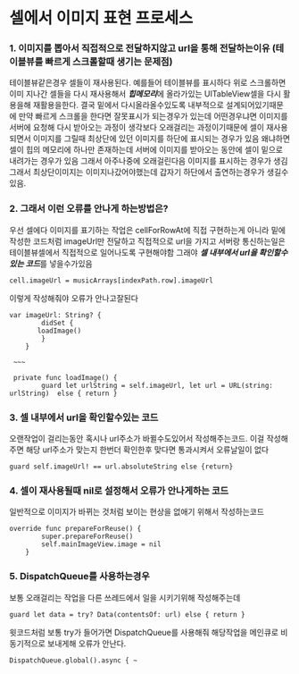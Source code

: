 ```
```
# 셀에서 이미지 표현 프로세스

###  1.  이미지를 뽑아서 직접적으로 전달하지않고 url을 통해 전달하는이유 (테이블뷰를 빠르게 스크롤할때 생기는 문제점)
테이블뷰같은경우 셀들이 재사용된다. 예를들어 테이블뷰를 표시하다 위로 스크롤하면 이미 지나간 셀들을 다시 재사용해서 ***힙메모리***에 올라가있는 UITableView셀을 다시 활용을해 재활용을한다.
결국 밑에서 다시올라올수있도록 내부적으로 설계되어있기때문에 만약 빠르게 스크롤을 한다면 잘못표시가 되는경우가 있는데 
어떤경우냐면 이미지를 서버에 요청해 다시 받아오는 과정이 생각보다 오래걸리는 과정이기때문에 
셀이 재사용되면서 이미지를 그릴때 최상단에 있던 이미지를 하단에 표시되는 경우가 있음 왜냐하면 셀이 힙의 메모리에 하나만 존재하는데 서버에 이미지를 받아오는 동안에 셀이 밑으로 내려가는 경우가 있음
그래서 아주나중에 오래걸린다음 이미지를 표시하는 경우가 생김 그래서 최상단이미지는 이미지나갔어야했는데 갑자기 하단에서 출연하는경우가 생길수있음.

### 2. 그래서 이런 오류를 안나게 하는방법은?
우선 셀에다 이미지를 표기하는 작업은 cellForRowAt에 직접 구현하는게 아니라 밑에작성한 코드처럼 imageUrl만 전달하고 직접적으로 url을 가지고 서버랑 통신하는일은 테이블뷰셀에서 직접적으로 
일어나도록 구현해야함 그래야 ***셀 내부에서 url을 확인할수있는 코드***를 넣을수가있음

```
cell.imageUrl = musicArrays[indexPath.row].imageUrl
```

이렇게 작성해줘야 오류가 안나고잘된다
```
var imageUrl: String? {
        didSet {
       loadImage()
        }
    }
    
 ~~~
 
 private func loadImage() {
        guard let urlString = self.imageUrl, let url = URL(string: urlString)  else { return }
```

### 3. 셀 내부에서 url을 확인할수있는 코드
오랜작업이 걸리는동안 혹시나 url주소가 바뀔수도있어서 작성해주는코드.
이걸 작성해주면 해당 url주소가 맞는지 한번더 확인한후 맞다면 통과시켜서 오류날일이 없다

 ```
guard self.imageUrl! == url.absoluteString else {return} 
```       

### 4. 셀이 재사용될때 nil로 설정해서 오류가 안나게하는 코드
일반적으로 이미지가 바뀌는 것처럼 보이는 현상을 없애기 위해서 작성하는코드
```
override func prepareForReuse() {
        super.prepareForReuse()
        self.mainImageView.image = nil
    }
```


### 5. DispatchQueue를 사용하는경우 
보통 오래걸리는 작업을 다른 쓰레드에서 일을 시키기위해 작성해주는데 
```
guard let data = try? Data(contentsOf: url) else { return }
```
윗코드처럼 보통 try가 들어가면 DispatchQueue를 사용해줘 해당작업을 메인큐로 비동기적으로 보내게해 오류가 안난다.
```
DispatchQueue.global().async { ~
```
        
        
        
        
        
        
        
        
        
        
        
        
        
        
